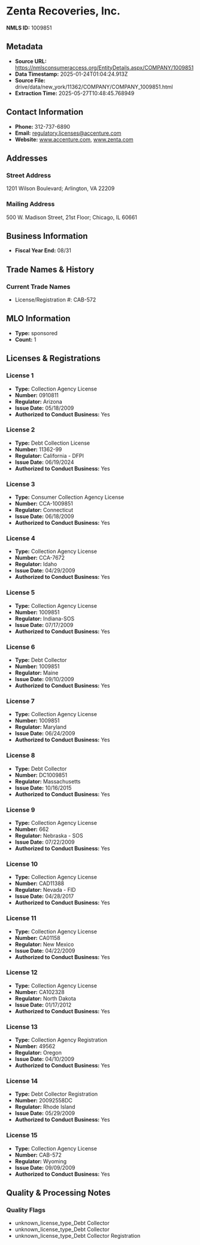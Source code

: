 # Zenta Recoveries, Inc.

**NMLS ID:** 1009851

## Metadata
- **Source URL:** https://nmlsconsumeraccess.org/EntityDetails.aspx/COMPANY/1009851
- **Data Timestamp:** 2025-01-24T01:04:24.913Z
- **Source File:** drive/data/new_york/11362/COMPANY/COMPANY_1009851.html
- **Extraction Time:** 2025-05-27T10:48:45.768949

## Contact Information
- **Phone:** 312-737-6890
- **Email:** regulatory.licenses@accenture.com
- **Website:** www.accenture.com, www.zenta.com

## Addresses
### Street Address
1201 Wilson Boulevard; Arlington, VA 22209

### Mailing Address
500 W. Madison Street, 21st Floor; Chicago, IL 60661

## Business Information
- **Fiscal Year End:** 08/31

## Trade Names & History
### Current Trade Names
- License/Registration #: CAB-572

## MLO Information
- **Type:** sponsored
- **Count:** 1

## Licenses & Registrations

### License 1
- **Type:** Collection Agency License
- **Number:** 0910811
- **Regulator:** Arizona
- **Issue Date:** 05/18/2009
- **Authorized to Conduct Business:** Yes

### License 2
- **Type:** Debt Collection License
- **Number:** 11362-99
- **Regulator:** California - DFPI
- **Issue Date:** 06/19/2024
- **Authorized to Conduct Business:** Yes

### License 3
- **Type:** Consumer Collection Agency License
- **Number:** CCA-1009851
- **Regulator:** Connecticut
- **Issue Date:** 06/18/2009
- **Authorized to Conduct Business:** Yes

### License 4
- **Type:** Collection Agency License
- **Number:** CCA-7672
- **Regulator:** Idaho
- **Issue Date:** 04/29/2009
- **Authorized to Conduct Business:** Yes

### License 5
- **Type:** Collection Agency License
- **Number:** 1009851
- **Regulator:** Indiana-SOS
- **Issue Date:** 07/17/2009
- **Authorized to Conduct Business:** Yes

### License 6
- **Type:** Debt Collector
- **Number:** 1009851
- **Regulator:** Maine
- **Issue Date:** 09/10/2009
- **Authorized to Conduct Business:** Yes

### License 7
- **Type:** Collection Agency License
- **Number:** 1009851
- **Regulator:** Maryland
- **Issue Date:** 06/24/2009
- **Authorized to Conduct Business:** Yes

### License 8
- **Type:** Debt Collector
- **Number:** DC1009851
- **Regulator:** Massachusetts
- **Issue Date:** 10/16/2015
- **Authorized to Conduct Business:** Yes

### License 9
- **Type:** Collection Agency License
- **Number:** 662
- **Regulator:** Nebraska - SOS
- **Issue Date:** 07/22/2009
- **Authorized to Conduct Business:** Yes

### License 10
- **Type:** Collection Agency License
- **Number:** CAD11388
- **Regulator:** Nevada - FID
- **Issue Date:** 04/28/2017
- **Authorized to Conduct Business:** Yes

### License 11
- **Type:** Collection Agency License
- **Number:** CA01158
- **Regulator:** New Mexico
- **Issue Date:** 04/22/2009
- **Authorized to Conduct Business:** Yes

### License 12
- **Type:** Collection Agency License
- **Number:** CA102328
- **Regulator:** North Dakota
- **Issue Date:** 01/17/2012
- **Authorized to Conduct Business:** Yes

### License 13
- **Type:** Collection Agency Registration
- **Number:** 49562
- **Regulator:** Oregon
- **Issue Date:** 04/10/2009
- **Authorized to Conduct Business:** Yes

### License 14
- **Type:** Debt Collector Registration
- **Number:** 20092558DC
- **Regulator:** Rhode Island
- **Issue Date:** 05/29/2009
- **Authorized to Conduct Business:** Yes

### License 15
- **Type:** Collection Agency License
- **Number:** CAB-572
- **Regulator:** Wyoming
- **Issue Date:** 09/09/2009
- **Authorized to Conduct Business:** Yes

## Quality & Processing Notes
### Quality Flags
- unknown_license_type_Debt Collector
- unknown_license_type_Debt Collector
- unknown_license_type_Debt Collector Registration
